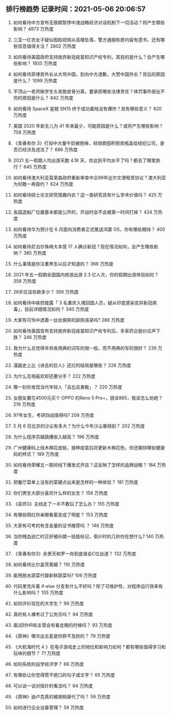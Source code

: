 
## 排行榜趋势 记录时间：2021-05-06 20:06:57
  
  1. 如何看待中方宣布无限期暂停中澳战略经济对话机制下一切活动？将产生哪些影响？ 4873 万热度
    
  2. 三亚一红衣女子疑似因拍视频从高楼坠落，警方通报称房内留有遗书，还有哪些信息值得关注？ 2802 万热度
    
  3. 如何看待美国政府支持放弃新冠疫苗知识产权专利，其目的是什么？会产生哪些影响？ 1935 万热度
    
  4. 如何看待菲律宾外长从大骂中国，到向中方道歉，大赞中国外长？背后的原因是什么？ 1099 万热度
    
  5. 平顶山一老师揪学生头发致皮骨分离，要承担哪些法律责任？体罚事件层出不穷的原因是什么？ 842 万热度
    
  6. 如何看待 SpaceX 星舰 SN15 终于成功着陆没有爆炸？具有哪些意义？ 820 万热度
    
  7. 美国 2020 年新生儿为 41 年来最少，可能原因是什么？或将产生哪些影响？ 758 万热度
    
  8. 《青春有你 3》打投中大量牛奶被倒掉，经销商囤积倒卖瓶盖给经纪公司，是否已经涉及违法了？ 686 万热度
    
  9. 2021 五一假期人均出游天数 4.18 天，你达到平均水平了吗？都去了哪里旅行？ 645 万热度
    
  10. 如何看待澳大利亚莫里森政府重新审查中企99年达尔文港租赁协议？澳大利亚为何敢一再毁约？ 624 万热度
    
  11. 如何看待硕士论文研究情趣内衣？这一类研究具有什么学术价值吗？ 425 万热度
    
  12. 各国造船厂位置基本都是公开的，开战时会不会被第一时间打掉？ 424 万热度
    
  13. 如何看待华为预计在 6 月面向消费者正式推送鸿蒙 OS，你有哪些期待？ 400 万热度
    
  14. 如何看待尼泊尔珠峰大本营 17 人确诊新冠？现在情况如何，会产生哪些影响？ 385 万热度
    
  15. 什么事情是你注重养生以后才知道的？ 366 万热度
    
  16. 2021 年五一假期全国国内旅游出游 2.3 亿人次，你的假期出游体验如何？ 358 万热度
    
  17. 26岁应该存款多少？ 356 万热度
    
  18. 如何看待中疾控披露「 3 名重庆入境回国人员，疑从印度感染变异新冠病毒」，目前详细情况如何？ 340 万热度
    
  19. 大家有可怜中透着一丝丝搞笑的舔狗语录吗? 288 万热度
    
  20. 如何看待美国宣布支持放弃新冠疫苗知识产权专利后，多家药企股价应声下跌？ 246 万热度
    
  21. 我为什么总觉得辛弃疾用典的词写的很一般，而不用典的写的很好？ 239 万热度
    
  22. 漫画史上比《进击的巨人》还烂的结局是哪些？ 226 万热度
    
  23. 为什么互相喜欢却还要分手？ 222 万热度
    
  24. 哪一刻你发现当代年轻人「且怂且勇敢」？ 220 万热度
    
  25. 女朋友要花4500元买个 OPPO 的Reno 5 Pro+，骁龙865，我该怎么劝她？ 219 万热度
    
  26. 97年女生，考研四战值得吗? 209 万热度
    
  27. 5 月 6 日北京的沙尘有多大？为什么今年沙尘暴频刮？ 202 万热度
    
  28. 为什么程序员越跳槽收入越高？ 196 万热度
    
  29. 广州健康码上线木棉花皮肤，接种疫苗后将更新木棉花色，你还期待哪些健康码的样式？ 189 万热度
    
  30. 如何看待荣耀五一期间线下爆发式开店？这反映了怎样的品牌战略？ 184 万热度
    
  31. 把餐厅菜单上没有的菜硬点出来是怎样的一种体验？ 181 万热度
    
  32. 你们男生大部分喜欢什么样的女生？ 156 万热度
    
  33. 《巫师3》主线走了一半不敢玩了怎么办？ 155 万热度
    
  34. 有哪些网红你亲眼看着变成了明星？ 153 万热度
    
  35. 大家有可考的有含金量的证书推荐吗 ？ 146 万热度
    
  36. 当你残血逃亡时正好被孙膑一技能标记，倒计时的几秒你在想什么? 140 万热度
    
  37. 《青春有你3》余景天和罗一舟到底谁会C位出道？ 132 万热度
    
  38. 如何看待比尔盖茨离婚？ 110 万热度
    
  39. 能用脱水蔬菜代替新鲜蔬菜吗? 106 万热度
    
  40. 代码里充斥着 if-else 分支有什么不好吗？除了可维护性，对程序运行效率有什么影响吗？ 105 万热度
    
  41. 如何评价现在的大学生？ 99 万热度
    
  42. 真的有人裸考过了公务员吗？ 94 万热度
    
  43. 面试时HR和主管会有看走眼的时候吗？ 93 万热度
    
  44. 《原神》哪次出五星是你猝不及防的？ 79 万热度
    
  45. 《大航海时代 4 》在电子游戏史上的地位和影响力如何？都有哪些值得学习和玩味的细节？ 71 万热度
    
  46. 如何系统的自学经济学？ 66 万热度
    
  47. 有哪些让你觉得赞不绝口的句子或文字？ 65 万热度
    
  48. 可以谈一谈对指针的看法吗？ 64 万热度
    
  49. 《原神》迪卢克真的被胡桃替代了吗？ 59 万热度
    
  50. 如何进行企业设备管理？ 59 万热度
    